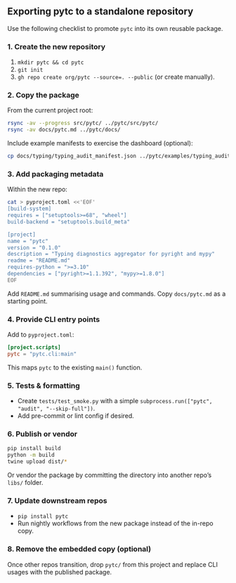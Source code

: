 ## Exporting pytc to a standalone repository

Use the following checklist to promote `pytc` into its own reusable package.

### 1. Create the new repository

1. `mkdir pytc && cd pytc`
2. `git init`
3. `gh repo create org/pytc --source=. --public` (or create manually).

### 2. Copy the package

From the current project root:

```bash
rsync -av --progress src/pytc/ ../pytc/src/pytc/
rsync -av docs/pytc.md ../pytc/docs/
```

Include example manifests to exercise the dashboard (optional):

```bash
cp docs/typing/typing_audit_manifest.json ../pytc/examples/typing_audit_manifest.json
```

### 3. Add packaging metadata

Within the new repo:

```bash
cat > pyproject.toml <<'EOF'
[build-system]
requires = ["setuptools>=68", "wheel"]
build-backend = "setuptools.build_meta"

[project]
name = "pytc"
version = "0.1.0"
description = "Typing diagnostics aggregator for pyright and mypy"
readme = "README.md"
requires-python = ">=3.10"
dependencies = ["pyright>=1.1.392", "mypy>=1.8.0"]
EOF
```

Add `README.md` summarising usage and commands. Copy `docs/pytc.md` as a starting point.

### 4. Provide CLI entry points

Add to `pyproject.toml`:

```toml
[project.scripts]
pytc = "pytc.cli:main"
```

This maps `pytc` to the existing `main()` function.

### 5. Tests & formatting

- Create `tests/test_smoke.py` with a simple `subprocess.run(["pytc", "audit", "--skip-full"])`.
- Add pre-commit or lint config if desired.

### 6. Publish or vendor

```bash
pip install build
python -m build
twine upload dist/*
```

Or vendor the package by committing the directory into another repo’s `libs/` folder.

### 7. Update downstream repos

- `pip install pytc`
- Run nightly workflows from the new package instead of the in-repo copy.

### 8. Remove the embedded copy (optional)

Once other repos transition, drop `pytc/` from this project and replace CLI usages with the published package.
